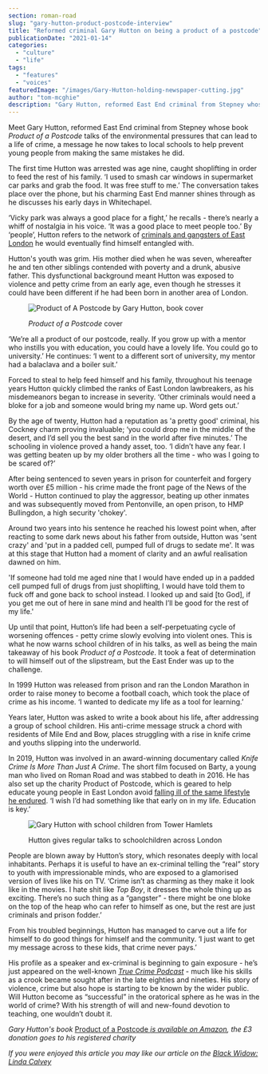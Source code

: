 ```yaml
---
section: roman-road
slug: "gary-hutton-product-postcode-interview"
title: "Reformed criminal Gary Hutton on being a product of a postcode"
publicationDate: "2021-01-14"
categories: 
  - "culture"
  - "life"
tags: 
  - "features"
  - "voices"
featuredImage: "/images/Gary-Hutton-holding-newspaper-cutting.jpg"
author: "tom-mcghie"
description: "Gary Hutton, reformed East End criminal from Stepney whose book Product of a Postcode talks of the environmental pressures that can lead to a life of crime, a message he now takes to local schools to help prevent young people from making the same mistakes he did."
---
```


Meet Gary Hutton, reformed East End criminal from Stepney whose book _Product of a Postcode_ talks of the environmental pressures that can lead to a life of crime, a message he now takes to local schools to help prevent young people from making the same mistakes he did.

The first time Hutton was arrested was age nine, caught shoplifting in order to feed the rest of his family. ‘I used to smash car windows in supermarket car parks and grab the food. It was free stuff to me.’ The conversation takes place over the phone, but his charming East End manner shines through as he discusses his early days in Whitechapel.

‘Vicky park was always a good place for a fight,’ he recalls - there’s nearly a whiff of nostalgia in his voice. ‘It was a good place to meet people too.’ By ‘people’, Hutton refers to the network of [criminals and gangsters of East London](https://romanroadlondon.com/kray-twins-boxing-careers/) he would eventually find himself entangled with. 

Hutton's youth was grim. His mother died when he was seven, whereafter he and ten other siblings contended with poverty and a drunk, abusive father. This dysfunctional background meant Hutton was exposed to violence and petty crime from an early age, even though he stresses it could have been different if he had been born in another area of London.  

<figure>

![Product of A Postcode by Gary Hutton, book cover](/images/Product-of-a-postcode-book-cover-1024x683.png)

<figcaption>

_Product of a Postcode_ cover

</figcaption>

</figure>

‘We’re all a product of our postcode, really. If you grow up with a mentor who instills you with education, you could have a lovely life. You could go to university.’ He continues: ‘I went to a different sort of university, my mentor had a balaclava and a boiler suit.’ 

Forced to steal to help feed himself and his family, throughout his teenage years Hutton quickly climbed the ranks of East London lawbreakers, as his misdemeanors began to increase in severity. ‘Other criminals would need a bloke for a job and someone would bring my name up. Word gets out.’ 

By the age of twenty, Hutton had a reputation as 'a pretty good' criminal, his Cockney charm proving invaluable; ‘you could drop me in the middle of the desert, and I’d sell you the best sand in the world after five minutes.’ The schooling in violence proved a handy asset, too. ‘I didn’t have any fear. I was getting beaten up by my older brothers all the time - who was I going to be scared of?’  

After being sentenced to seven years in prison for counterfeit and forgery worth over £5 million - his crime made the front page of the News of the World - Hutton continued to play the aggressor, beating up other inmates and was subsequently moved from Pentonville, an open prison, to HMP Bullingdon, a high security 'chokey'. 

Around two years into his sentence he reached his lowest point when, after reacting to some dark news about his father from outside, Hutton was 'sent crazy' and 'put in a padded cell, pumped full of drugs to sedate me'. It was at this stage that Hutton had a moment of clarity and an awful realisation dawned on him.

'If someone had told me aged nine that I would have ended up in a padded cell pumped full of drugs from just shoplifting, I would have told them to fuck off and gone back to school instead. I looked up and said \[to God\], if you get me out of here in sane mind and health I’ll be good for the rest of my life.' 

Up until that point, Hutton’s life had been a self-perpetuating cycle of worsening offences - petty crime slowly evolving into violent ones. This is what he now warns school children of in his talks, as well as being the main takeaway of his book _Product of a Postcode_. It took a feat of determination to will himself out of the slipstream, but the East Ender was up to the challenge. 

In 1999 Hutton was released from prison and ran the London Marathon in order to raise money to become a football coach, which took the place of crime as his income. ‘I wanted to dedicate my life as a tool for learning.’

Years later, Hutton was asked to write a book about his life, after addressing a group of school children. His anti-crime message struck a chord with residents of Mile End and Bow, places struggling with a rise in knife crime and youths slipping into the underworld.

In 2019, Hutton was involved in an award-winning documentary called _Knife Crime Is More Than Just A Crime_. The short film focused on Barty, a young man who lived on Roman Road and was stabbed to death in 2016. He has also set up the charity Product of Postcode, which is geared to help educate young people in East London avoid [falling ill of the same lifestyle he endured](https://romanroadlondon.com/freddie-foreman-east-end-gangster-interview/). ‘I wish I’d had something like that early on in my life. Education is key.’

<figure>

![Gary Hutton with school children from Tower Hamlets](/images/Gary-Hutton-schoolchildren-group-shot.jpg)

<figcaption>

Hutton gives regular talks to schoolchildren across London

</figcaption>

</figure>

People are blown away by Hutton’s story, which resonates deeply with local inhabitants. Perhaps it is useful to have an ex-criminal telling the “real” story to youth with impressionable minds, who are exposed to a glamorised version of lives like his on TV. ‘Crime isn’t as charming as they make it look like in the movies. I hate shit like _Top Boy_, it dresses the whole thing up as exciting. There’s no such thing as a “gangster” - there might be one bloke on the top of the heap who can refer to himself as one, but the rest are just criminals and prison fodder.’

From his troubled beginnings, Hutton has managed to carve out a life for himself to do good things for himself and the community. ‘I just want to get my message across to these kids, that crime never pays.’

His profile as a speaker and ex-criminal is beginning to gain exposure - he’s just appeared on the well-known [_True Crime Podcast_](https://www.youtube.com/watch?v=uxpoFV5oYj0&t=6s) - much like his skills as a crook became sought after in the late eighties and nineties. His story of violence, crime but also hope is starting to be known by the wider public. Will Hutton become as “successful” in the oratorical sphere as he was in the world of crime? With his strength of will and new-found devotion to teaching, one wouldn’t doubt it. 

_Gary Hutton's book_ [Product of a Postcode _is available on Amazon_](https://www.amazon.co.uk/Product-Postcode-True-Story-Shared-ebook/dp/B00MMLJNSA#ace-g0979249316)_, the £3 donation goes to his registered charity_

_If you were enjoyed this article you may like our article on the [Black Widow: Linda Calvey](https://romanroadlondon.com/linda-calvey-black-widow-gangster/)_

